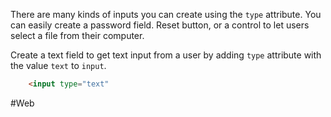 There are many kinds of inputs you can create using the `type` attribute. You can easily create a password field. Reset button, or a control to let users select a file from their computer. 

Create a text field to get text input from a user by adding `type` attribute with the value `text` to `input`.

```html
    <input type="text"
```


#Web

